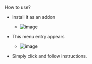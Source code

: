
How to use?
- Install it as an addon
  - ![image](https://github.com/user-attachments/assets/dc5f9ed0-5edb-4c4a-bfad-62033f8a1b1c)

- This menu entry appears
  -  ![image](https://github.com/user-attachments/assets/6c62acea-41f3-443a-8ad4-b622cca68491)

- Simply click and follow instructions.
